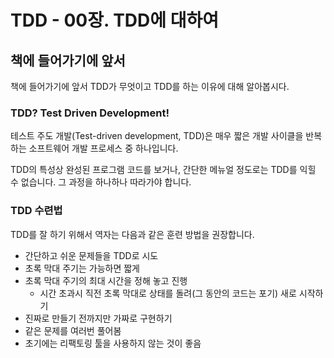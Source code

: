 # TDD - 00장. TDD에 대하여

## 책에 들어가기에 앞서

책에 들어가기에 앞서 TDD가 무엇이고 TDD를 하는 이유에 대해  알아봅시다. 



### TDD? Test Driven Development!

테스트 주도 개발(Test-driven development, TDD)은 매우 짧은 개발 사이클을 반복하는 소프트웨어 개발 프로세스 중 하나입니다.  

TDD의 특성상 완성된 프로그램 코드를 보거나, 간단한 메뉴얼 정도로는 TDD를 익힐 수 없습니다. 그 과정을 하나하나 따라가야 합니다.



### TDD 수련법

TDD를 잘 하기 위해서 역자는 다음과 같은 훈련 방법을 권장합니다.

* 간단하고 쉬운 문제들을 TDD로 시도
* 초록 막대 주기는 가능하면 짧게
* 초록 막대 주기의 최대 시간을 정해 놓고 진행
  * 시간 초과시 직전 초록 막대로 상태를 돌려(그 동안의 코드는 포기) 새로 시작하기
* 진짜로 만들기 전까지만 가짜로 구현하기
* 같은 문제를 여러번 풀어봄
* 초기에는 리팩토링 툴을 사용하지 않는 것이 좋음



